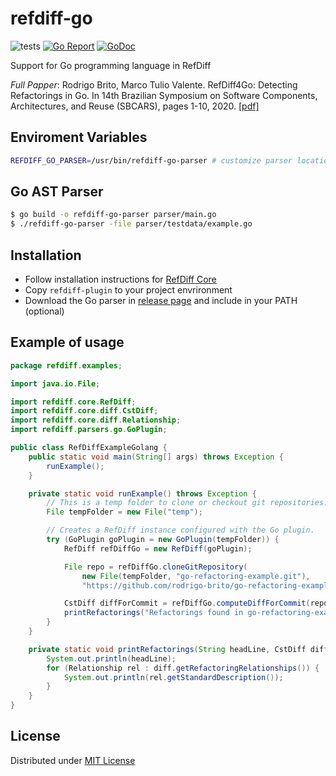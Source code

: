 # refdiff-go

![tests](https://github.com/rodrigo-brito/go-ast-parser/workflows/tests/badge.svg)
[![Go Report](https://goreportcard.com/badge/github.com/rodrigo-brito/go-ast-parser)](https://goreportcard.com/report/github.com/rodrigo-brito/go-ast-parser)
[![GoDoc](https://godoc.org/github.com/rodrigo-brito/go-ast-parser?status.svg)](https://godoc.org/github.com/rodrigo-brito/go-ast-parser)

Support for Go programming language in RefDiff

*Full Papper*: Rodrigo Brito, Marco Tulio Valente. RefDiff4Go: Detecting Refactorings in Go. In 14th Brazilian Symposium on Software Components, Architectures, and Reuse (SBCARS), pages 1-10, 2020. [[pdf]](https://homepages.dcc.ufmg.br/~mtov/pub/2020-sbcars.pdf)

## Enviroment Variables

```bash
REFDIFF_GO_PARSER=/usr/bin/refdiff-go-parser # customize parser location
```

## Go AST Parser

```bash
$ go build -o refdiff-go-parser parser/main.go
$ ./refdiff-go-parser -file parser/testdata/example.go
```

## Installation

- Follow installation instructions for [RefDiff Core](https://github.com/aserg-ufmg/RefDiff)
- Copy `refdiff-plugin` to your project envrironment
- Download the Go parser in [release page](https://github.com/rodrigo-brito/refdiff-go/releases) and include in your PATH (optional)

## Example of usage

```java
package refdiff.examples;

import java.io.File;

import refdiff.core.RefDiff;
import refdiff.core.diff.CstDiff;
import refdiff.core.diff.Relationship;
import refdiff.parsers.go.GoPlugin;

public class RefDiffExampleGolang {
	public static void main(String[] args) throws Exception {
		runExample();
	}

	private static void runExample() throws Exception {
		// This is a temp folder to clone or checkout git repositories.
		File tempFolder = new File("temp");

		// Creates a RefDiff instance configured with the Go plugin.
		try (GoPlugin goPlugin = new GoPlugin(tempFolder)) {
			RefDiff refDiffGo = new RefDiff(goPlugin);

			File repo = refDiffGo.cloneGitRepository(
				new File(tempFolder, "go-refactoring-example.git"),
				"https://github.com/rodrigo-brito/go-refactoring-example.git");

			CstDiff diffForCommit = refDiffGo.computeDiffForCommit(repo, "2a2bc542e3b9ea549936556c08ebeaaf7e98adbc");
			printRefactorings("Refactorings found in go-refactoring-example 2a2bc542e3b9ea549936556c08ebeaaf7e98adbc", diffForCommit);
		}
	}

	private static void printRefactorings(String headLine, CstDiff diff) {
		System.out.println(headLine);
		for (Relationship rel : diff.getRefactoringRelationships()) {
			System.out.println(rel.getStandardDescription());
		}
	}
}
```

## License

Distributed under [MIT License](LICENSE)
